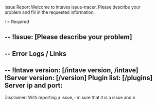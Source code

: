 Issue Report
Welcome to intaves issue-tracer.
Please describe your problem and fill in the requested information.

! = Required

--
 !Issue: [Please describe your problem]
--

--
 Error Logs / Links
--

--
!Intave version: [/intave version, /intave]
!Server version: [/version]
Plugin list: [/plugins]
Server ip and port:
--

Disclaimer:
  With reporting a issue, i'm sure that it is a issue and n
